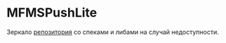 # MFMSPushLite

Зеркало [репозитория](https://maven-pub.mfms.ru) со спеками и либами на случай недоступности.

